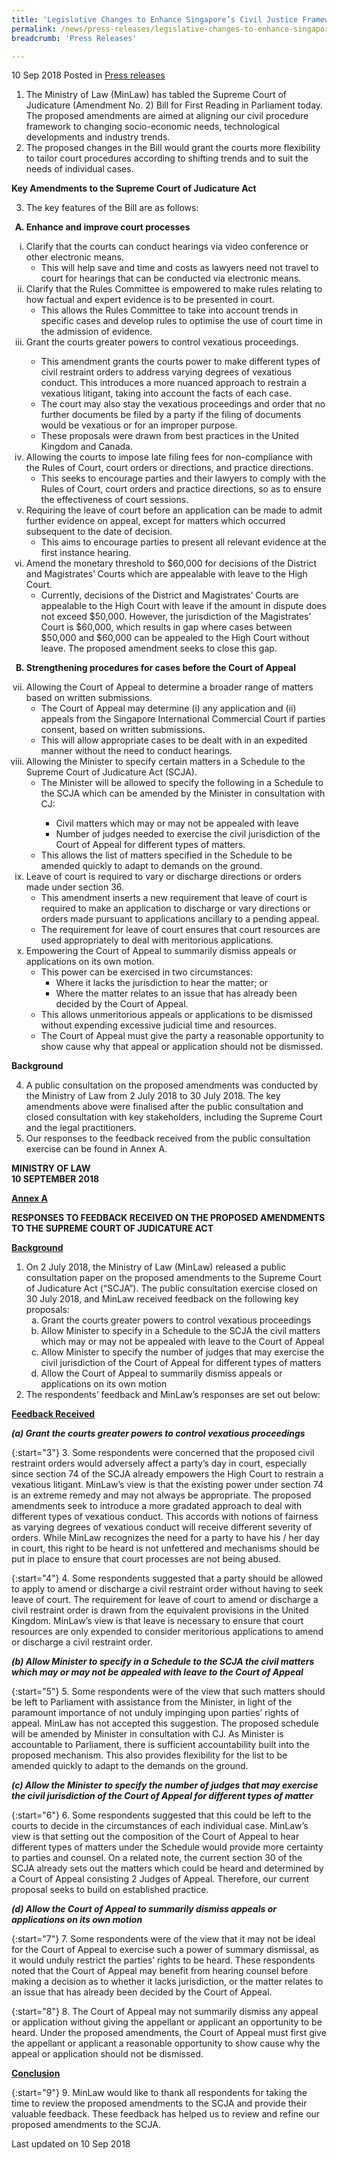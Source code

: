 ```yaml
---
title: 'Legislative Changes to Enhance Singapore’s Civil Justice Framework'
permalink: /news/press-releases/legislative-changes-to-enhance-singapore-civil-justice-framework/
breadcrumb: 'Press Releases'

---
```



10 Sep 2018 Posted in [Press releases](/news/press-releases)

<ol>
<li>The Ministry of Law (MinLaw) has tabled the Supreme Court of Judicature (Amendment No. 2) Bill for First Reading in Parliament today. The proposed amendments are aimed at aligning our civil procedure framework to changing socio-economic needs, technological developments and industry trends.</li>

<li>The proposed changes in the Bill would grant the courts more flexibility to tailor court procedures according to shifting trends and to suit the needs of individual cases.</li>

</ol>

**Key Amendments to the Supreme Court of Judicature Act**

<ol start="3">

<li>The key features of the Bill are as follows:</li>

</ol>


<ol style="list-style-type: upper-alpha;  font-weight: bold;">
<li>Enhance and improve court processes</li>
</ol>

<ol style="list-style-type: lower-roman;">
<li>Clarify that the courts can conduct hearings via video conference or other electronic means.  

<ul>
<li>This will help save and time and costs as lawyers need not travel to court for hearings that can be conducted via electronic means.</li>
</ul>

</li>

<li>Clarify that the Rules Committee is empowered to make rules relating to how factual and expert evidence is to be presented in court.

<ul>
<li>
This allows the Rules Committee to take into account trends in specific cases and develop rules to optimise the use of court time in the admission of evidence.
</li>
</ul>

</li>
<li>
Grant the courts greater powers to control vexatious proceedings.  
</li>

<ul>
<li>This amendment grants the courts power to make different types of civil restraint orders to address varying degrees of vexatious conduct. This introduces a more nuanced approach to restrain a vexatious litigant, taking into account the facts of each case.</li>

<li>The court may also stay the vexatious proceedings and order that no further documents be filed by a party if the filing of documents would be vexatious or for an improper purpose.</li>

<li>These proposals were drawn from best practices in the United Kingdom and Canada.</li>


</ul>

<li>
Allowing the courts to impose late filing fees for non-compliance with the Rules of Court, court orders or directions, and practice directions.

<ul>
<li>This seeks to encourage parties and their lawyers to comply with the Rules of Court, court orders and practice directions, so as to ensure the effectiveness of court sessions.</li>
</ul>

</li>



<li>
Requiring the leave of court before an application can be made to admit further evidence on appeal, except for matters which occurred subsequent to the date of decision.

<ul>
<li> This aims to encourage parties to present all relevant evidence at the first instance hearing.</li>
</ul>

</li>

<li>
Amend the monetary threshold to $60,000 for decisions of the District and Magistrates’ Courts which are appealable with leave to the High Court.

<ul>
<li>Currently, decisions of the District and Magistrates’ Courts are appealable to the High Court with leave if the amount in dispute does not exceed $50,000. However, the jurisdiction of the Magistrates’ Court is $60,000, which results in gap where cases between $50,000 and $60,000 can be appealed to the High Court without leave. The proposed amendment seeks to close this gap.</li>
</ul>


</li>


</ol>

<ol start="2" style="list-style-type: upper-alpha;  font-weight: bold;">
<li>Strengthening procedures for cases before the Court of Appeal</li>
</ol>


<ol start="7" style="list-style-type: lower-roman;">
<li>Allowing the Court of Appeal to determine a broader range of matters based on written submissions.

<ul>
<li>The Court of Appeal may determine (i) any application and (ii) appeals from the Singapore International Commercial Court if parties consent, based on written submissions.</li>

<li>
 This will allow appropriate cases to be dealt with in an expedited manner without the need to conduct hearings.
</li>
</ul>

</li>

<li>
Allowing the Minister to specify certain matters in a Schedule to the Supreme Court of Judicature Act (SCJA).

<ul>
<li>
The Minister will be allowed to specify the following in a Schedule to the SCJA which can be amended by the Minister in consultation with CJ:
</li>

<ul>
<li>Civil matters which may or may not be appealed with leave</li>
<li>Number of judges needed to exercise the civil jurisdiction of the Court of Appeal for different types of matters.</li>
</ul>

<li>This allows the list of matters specified in the Schedule to be amended quickly to adapt to demands on the ground.</li>

</ul>

</li>

<li>
  Leave of court is required to vary or discharge directions or orders made under section 36.
  
  <ul>
  <li>
  This amendment inserts a new requirement that leave of court is required to make an application to discharge or vary directions or orders made pursuant to applications ancillary to a pending appeal.
  </li>
  
  <li>
  The requirement for leave of court ensures that court resources are used appropriately to deal with meritorious applications.
  </li>
  </ul>
</li>


<li>
 Empowering the Court of Appeal to summarily dismiss appeals or applications on its own motion.

<ul>
<li> This power can be exercised in two circumstances:

<ul>
<li>Where it lacks the jurisdiction to hear the matter; or</li>

<li>Where the matter relates to an issue that has already been decided by the Court of Appeal.</li>


</ul>



</li>

<li>
This allows unmeritorious appeals or applications to be dismissed without expending excessive judicial time and resources.
</li>

<li>
The Court of Appeal must give the party a reasonable opportunity to show cause why that appeal or application should not be dismissed.
</li>

</ul>


</li>

</ol>

**Background**

<ol start="4">
<li>  A public consultation on the proposed amendments was conducted by the Ministry of Law from 2 July 2018 to 30 July 2018. The key amendments above were finalised after the public consultation and closed consultation with key stakeholders, including the Supreme Court and the legal practitioners.</li>

<li>Our responses to the feedback received from the public consultation exercise can be found in Annex A.</li>
</ol>

**MINISTRY OF LAW**  
**10 SEPTEMBER 2018**

 
**<u>Annex A</u>**
 
**RESPONSES TO FEEDBACK RECEIVED ON THE PROPOSED AMENDMENTS TO THE SUPREME COURT OF JUDICATURE ACT**

**<u>Background</u>**
<ol>
<li>On 2 July 2018, the Ministry of Law (MinLaw) released a public consultation paper on the proposed amendments to the Supreme Court of Judicature Act (“SCJA”). The public consultation exercise closed on 30 July 2018, and MinLaw received feedback on the following key proposals:

<ol style="list-style-type: lower-alpha;">
<li> Grant the courts greater powers to control vexatious proceedings</li>
<li>Allow Minister to specify in a Schedule to the SCJA the civil matters which may or may not be appealed with leave to the Court of Appeal</li>
<li> Allow Minister to specify the number of judges that may exercise the civil jurisdiction of the Court of Appeal for different types of matters</li>
<li>Allow the Court of Appeal to summarily dismiss appeals or applications on its own motion</li>
</ol>

</li>
<li>The respondents’ feedback and MinLaw’s responses are set out below:</li>
</ol>

**<u>Feedback Received</u>**

***(a) Grant the courts greater powers to control vexatious proceedings***

{:start="3"}
3. Some respondents were concerned that the proposed civil restraint orders would adversely affect a party’s day in court, especially since section 74 of the SCJA already empowers the High Court to restrain a vexatious litigant. MinLaw’s view is that the existing power under section 74 is an extreme remedy and may not always be appropriate. The proposed amendments seek to introduce a more gradated approach to deal with different types of vexatious conduct. This accords with notions of fairness as varying degrees of vexatious conduct will receive different severity of orders. While MinLaw recognizes the need for a party to have his / her day in court, this right to be heard is not unfettered and mechanisms should be put in place to ensure that court processes are not being abused.

{:start="4"}
4. Some respondents suggested that a party should be allowed to apply to amend or discharge a civil restraint order without having to seek leave of court. The requirement for leave of court to amend or discharge a civil restraint order is drawn from the equivalent provisions in the United Kingdom. MinLaw’s view is that leave is necessary to ensure that court resources are only expended to consider meritorious applications to amend or discharge a civil restraint order.

 

***(b) Allow Minister to specify in a Schedule to the SCJA the civil matters which may or may not be appealed with leave to the Court of Appeal***

{:start="5"}
5. Some respondents were of the view that such matters should be left to Parliament with assistance from the Minister, in light of the paramount importance of not unduly impinging upon parties’ rights of appeal. MinLaw has not accepted this suggestion. The proposed schedule will be amended by Minister in consultation with CJ. As Minister is accountable to Parliament, there is sufficient accountability built into the proposed mechanism. This also provides flexibility for the list to be amended quickly to adapt to the demands on the ground.

 

***(c) Allow the Minister to specify the number of judges that may exercise the civil jurisdiction of the Court of Appeal for different types of matter***

{:start="6"}
6. Some respondents suggested that this could be left to the courts to decide in the circumstances of each individual case. MinLaw’s view is that setting out the composition of the Court of Appeal to hear different types of matters under the Schedule would provide more certainty to parties and counsel. On a related note, the current section 30 of the SCJA already sets out the matters which could be heard and determined by a Court of Appeal consisting 2 Judges of Appeal. Therefore, our current proposal seeks to build on established practice.

 

***(d) Allow the Court of Appeal to summarily dismiss appeals or applications on its own motion***

{:start="7"}
7. Some respondents were of the view that it may not be ideal for the Court of Appeal to exercise such a power of summary dismissal, as it would unduly restrict the parties’ rights to be heard. These respondents noted that the Court of Appeal may benefit from hearing counsel before making a decision as to whether it lacks jurisdiction, or the matter relates to an issue that has already been decided by the Court of Appeal.

{:start="8"}
8. The Court of Appeal may not summarily dismiss any appeal or application without giving the appellant or applicant an opportunity to be heard. Under the proposed amendments, the Court of Appeal must first give the appellant or applicant a reasonable opportunity to show cause why the appeal or application should not be dismissed.

**<u>Conclusion</u>**

{:start="9"}
9. MinLaw would like to thank all respondents for taking the time to review the proposed amendments to the SCJA and provide their valuable feedback. These feedback has helped us to review and refine our proposed amendments to the SCJA.

<p class="right-side-updated">Last updated on 10 Sep 2018
</p>
